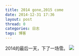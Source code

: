 ```yaml
---
title: 2014 gone,2015 come
date: 2014-12-31 17:36
layout: post
thread: 0
categories: 日志
tags: 博客
---
```


2014的最后一天，下了一场雪。
![](~/2015-2014.jpg)
